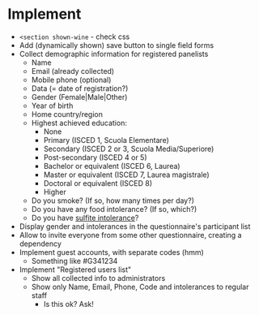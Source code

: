 # Implement
- `<section shown-wine` - check css
- Add (dynamically shown) save button to single field forms
- Collect demographic information for registered panelists
    - Name
    - Email (already collected)
    - Mobile phone (optional)
    - Data (= date of registration?)
    - Gender (Female|Male|Other)
    - Year of birth
    - Home country/region
    - Highest achieved education:
        - None
        - Primary (ISCED 1, Scuola Elementare)
        - Secondary (ISCED 2 or 3, Scuola Media/Superiore)
        - Post-secondary (ISCED 4 or 5)
        - Bachelor or equivalent (ISCED 6, Laurea)
        - Master or equivalent (ISCED 7, Laurea magistrale)
        - Doctoral or equivalent (ISCED 8)
        - Higher
    - Do you smoke? (If so, how many times per day?)
    - Do you have any food intolerance? (If so, which?)
    - Do you have [sulfite intolerance](https://en.wikipedia.org/wiki/Sulfite#Health_effects)?
- Display gender and intolerances in the questionnaire's participant list 
- Allow to invite everyone from some other questionnaire, creating a dependency
- Implement guest accounts, with separate codes (hmm)
    - Something like #G341234
- Implement "Registered users list"
    - Show all collected info to administrators
    - Show only Name, Email, Phone, Code and intolerances to regular staff
        - Is this ok? Ask!